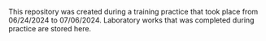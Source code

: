 This repository was created during a training practice that took place from 06/24/2024 to 07/06/2024.
Laboratory works that was completed during practice are stored here.
